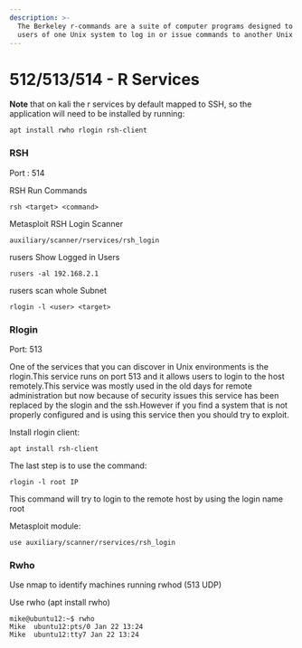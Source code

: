 ```yaml
---
description: >-
  The Berkeley r-commands are a suite of computer programs designed to enable
  users of one Unix system to log in or issue commands to another Unix computer.
---
```


# 512/513/514 - R Services

**Note** that on kali the r services by default mapped to SSH, so the application will need to be installed by running:

`apt install rwho rlogin rsh-client`

### RSH

Port : 514

RSH Run Commands 

`rsh <target> <command>` 

Metasploit RSH Login Scanner 

`auxiliary/scanner/rservices/rsh_login` 

rusers Show Logged in Users 

`rusers -al 192.168.2.1` 

rusers scan whole Subnet 

`rlogin -l <user> <target>` 

### Rlogin 

Port: 513

One of the services that you can discover in Unix environments is the rlogin.This service runs on port 513 and it allows users to login to the host remotely.This service was mostly used in the old days for remote administration but now because of security issues this service has been replaced by the slogin and the ssh.However if you find a system that is not properly configured and is using this service then you should try to exploit. 

Install rlogin client:  

`apt install rsh-client` 

The last step is to use the command: 

`rlogin -l root IP` 

This command will try to login to the remote host by using the login name root 

Metasploit module: 

`use auxiliary/scanner/rservices/rsh_login` 

### Rwho 

Use nmap to identify machines running rwhod \(513 UDP\) 

Use rwho \(apt install rwho\) 

```text
mike@ubuntu12:~$ rwho 
Mike  ubuntu12:pts/0 Jan 22 13:24 
Mike  ubuntu12:tty7 Jan 22 13:24 
```

